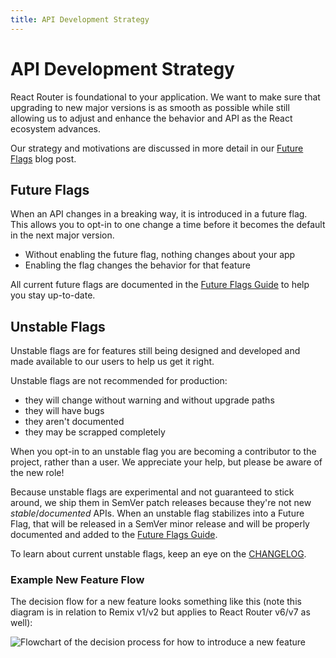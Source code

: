```yaml
---
title: API Development Strategy
---
```


# API Development Strategy

React Router is foundational to your application. We want to make sure that upgrading to new major versions is as smooth as possible while still allowing us to adjust and enhance the behavior and API as the React ecosystem advances.

Our strategy and motivations are discussed in more detail in our [Future Flags][future-flags-blog-post] blog post.

## Future Flags

When an API changes in a breaking way, it is introduced in a future flag. This allows you to opt-in to one change a time before it becomes the default in the next major version.

- Without enabling the future flag, nothing changes about your app
- Enabling the flag changes the behavior for that feature

All current future flags are documented in the [Future Flags Guide](../upgrading/future) to help you stay up-to-date.

## Unstable Flags

Unstable flags are for features still being designed and developed and made available to our users to help us get it right.

Unstable flags are not recommended for production:

- they will change without warning and without upgrade paths
- they will have bugs
- they aren't documented
- they may be scrapped completely

When you opt-in to an unstable flag you are becoming a contributor to the project, rather than a user. We appreciate your help, but please be aware of the new role!

Because unstable flags are experimental and not guaranteed to stick around, we ship them in SemVer patch releases because they're not new _stable_/_documented_ APIs. When an unstable flag stabilizes into a Future Flag, that will be released in a SemVer minor release and will be properly documented and added to the [Future Flags Guide](../upgrading/future).

To learn about current unstable flags, keep an eye on the [CHANGELOG](../start/changelog).

### Example New Feature Flow

The decision flow for a new feature looks something like this (note this diagram is in relation to Remix v1/v2 but applies to React Router v6/v7 as well):

![Flowchart of the decision process for how to introduce a new feature][feature-flowchart]

[future-flags-blog-post]: https://remix.run/blog/future-flags
[feature-flowchart]: https://remix.run/docs-images/feature-flowchart.png
[picking-a-router]: ../routers/picking-a-router
